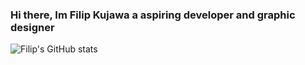 ### Hi there, Im Filip Kujawa a aspiring developer and graphic designer


![Filip's GitHub stats](https://github-readme-stats.vercel.app/api?username=filipkujawa&show_icons=true&theme=dracula)


